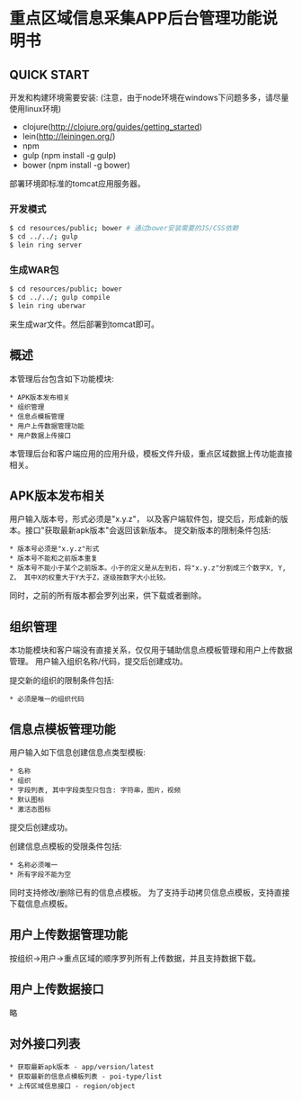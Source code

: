 # 重点区域信息采集APP后台管理功能说明书

## QUICK START
开发和构建环境需要安装: (注意，由于node环境在windows下问题多多，请尽量使用linux环境)
 * clojure(http://clojure.org/guides/getting_started)
 * lein(http://leiningen.org/)
 * npm
 * gulp (npm install -g gulp)
 * bower (npm install -g bower)

部署环境即标准的tomcat应用服务器。

### 开发模式
```bash
$ cd resources/public; bower # 通过bower安装需要的JS/CSS依赖
$ cd ../../; gulp 
$ lein ring server
```
### 生成WAR包
```bash
$ cd resources/public; bower
$ cd ../../; gulp compile
$ lein ring uberwar 
```
来生成war文件。然后部署到tomcat即可。


## 概述
本管理后台包含如下功能模块:

    * APK版本发布相关
    * 组织管理
    * 信息点模板管理
    * 用户上传数据管理功能
    * 用户数据上传接口

本管理后台和客户端应用的应用升级，模板文件升级，重点区域数据上传功能直接相关。

## APK版本发布相关

用户输入版本号，形式必须是"x.y.z"， 以及客户端软件包，提交后，形成新的版本。接口"获取最新apk版本"会返回该新版本。
提交新版本的限制条件包括:

    * 版本号必须是"x.y.z"形式
    * 版本号不能和之前版本重复
    * 版本号不能小于某个之前版本。小于的定义是从左到右，将"x.y.z"分割成三个数字X, Y, Z， 其中X的权重大于Y大于Z，逐级按数字大小比较。
同时，之前的所有版本都会罗列出来，供下载或者删除。

## 组织管理
本功能模块和客户端没有直接关系，仅仅用于辅助信息点模板管理和用户上传数据管理。
用户输入组织名称/代码，提交后创建成功。

提交新的组织的限制条件包括:
   
    * 必须是唯一的组织代码
    
## 信息点模板管理功能

用户输入如下信息创建信息点类型模板:

    * 名称
    * 组织
    * 字段列表, 其中字段类型只包含: 字符串，图片，视频
    * 默认图标
    * 激活态图标

提交后创建成功。

创建信息点模板的受限条件包括:

    * 名称必须唯一
    * 所有字段不能为空

同时支持修改/删除已有的信息点模板。
为了支持手动拷贝信息点模板，支持直接下载信息点模板。

## 用户上传数据管理功能

按组织->用户->重点区域的顺序罗列所有上传数据，并且支持数据下载。

## 用户上传数据接口
略


## 对外接口列表
    * 获取最新apk版本 - app/version/latest
    * 获取最新的信息点模板列表 - poi-type/list
    * 上传区域信息接口 - region/object

